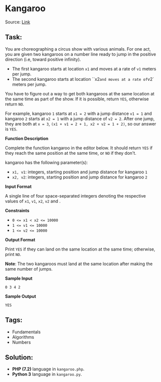 # Kangaroo

Source: [Link](https://www.hackerrank.com/challenges/kangaroo/problem)

## Task:

You are choreographing a circus show with various animals. 
For one act, you are given two kangaroos on a number line ready to jump in the positive direction 
(i.e, toward positive infinity).

* The first kangaroo starts at location `x1` and moves at a rate of `v1` meters per jump.
* The second kangaroo starts at location ``x2` and moves at a rate of `v2` meters per jump.

You have to figure out a way to get both kangaroos at the same location at the same time as part of the show. 
If it is possible, return `YES`, otherwise return `NO`.

For example, kangaroo `1` starts at `x1 = 2` with a jump distance `v1 = 1` and kangaroo `2` starts at `x2 = 1` with 
a jump distance of `v2 = 2`. After one jump, they are both at `x = 3`, `(x1 + v1 = 2 + 1, x2 + v2 = 1 + 2)`, so our 
answer is `YES`.

**Function Description**

Complete the function kangaroo in the editor below. It should return `YES` if they reach the same position at the 
same time, or `NO` if they don't.

kangaroo has the following parameter(s):

* `x1, v1`: integers, starting position and jump distance for kangaroo `1`
* `x2, v2`: integers, starting position and jump distance for kangaroo `2`

**Input Format**

A single line of four space-separated integers denoting the respective values of `x1`, `v1`, `x2`, `v2` and .

**Constraints**
* `0 <= x1 < x2 <= 10000`
* `1 <= v1 <= 10000`
* `1 <= v2 <= 10000`

**Output Format**

Print `YES` if they can land on the same location at the same time; otherwise, print `NO`.

**Note**: The two kangaroos must land at the same location after making the same number of jumps.

**Sample Input**

```
0 3 4 2
```

**Sample Output**

```
YES
```

## Tags:

* Fundamentals
* Algorithms
* Numbers

## Solution:

* **PHP (7.2)** language in `kangaroo.php`.
* **Python 3** language in `kangaroo.py`.